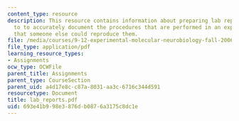 ```yaml
---
content_type: resource
description: This resource contains information about preparing lab reports and how
  to to accurately document the procedures that are performed in an experiment so
  that someone else could reproduce them.
file: /media/courses/9-12-experimental-molecular-neurobiology-fall-2006/693e41b998e3876db0876a3175c8dc1e_lab_reports.pdf
file_type: application/pdf
learning_resource_types:
- Assignments
ocw_type: OCWFile
parent_title: Assignments
parent_type: CourseSection
parent_uid: a4d17e8c-c87a-8031-aa3c-6716c344d591
resourcetype: Document
title: lab_reports.pdf
uid: 693e41b9-98e3-876d-b087-6a3175c8dc1e
---
```


